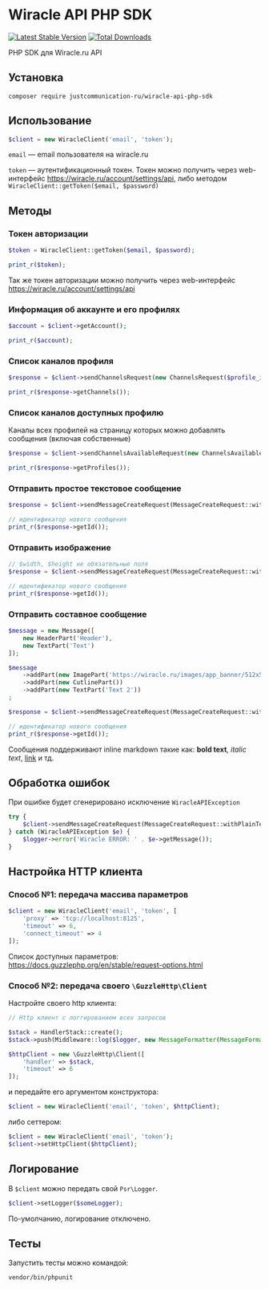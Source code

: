 # Wiracle API PHP SDK

[![Latest Stable Version](https://poser.pugx.org/justcommunication-ru/wiracle-api-php-sdk/v)](//packagist.org/packages/justcommunication-ru/wiracle-api-php-sdk) [![Total Downloads](https://poser.pugx.org/justcommunication-ru/wiracle-api-php-sdk/downloads)](//packagist.org/packages/justcommunication-ru/wiracle-api-php-sdk) 

PHP SDK для Wiracle.ru API

## Установка

`composer require justcommunication-ru/wiracle-api-php-sdk`

## Использование

```php
$client = new WiracleClient('email', 'token');
```

`email` — email пользователя на wiracle.ru

`token` — аутентификационный токен. 
Токен можно получить через web-интерфейс https://wiracle.ru/account/settings/api, либо методом `WiracleClient::getToken($email, $password)`

## Методы

### Токен авторизации

```php
$token = WiracleClient::getToken($email, $password);

print_r($token);
```

Так же токен авторизации можно получить через web-интерфейс
https://wiracle.ru/account/settings/api

### Информация об аккаунте и его профилях

```php
$account = $client->getAccount();

print_r($account);
```

### Список каналов профиля

```php
$response = $client->sendChannelsRequest(new ChannelsRequest($profile_id));

print_r($response->getChannels());
```

### Список каналов доступных профилю

Каналы всех профилей на страницу которых можно добавлять сообщения (включая собственные)

```php
$response = $client->sendChannelsAvailableRequest(new ChannelsAvailableRequest($profile_id));

print_r($response->getProfiles());
```

### Отправить простое текстовое сообщение

```php
$response = $client->sendMessageCreateRequest(MessageCreateRequest::withPlainText($profile_id, $channel_id, $text));

// идентификатор нового сообщения
print_r($response->getId());
```

### Отправить изображение

```php
// $width, $height не обязательные поля
$response = $client->sendMessageCreateRequest(MessageCreateRequest::withImage($profile_id, $channel_id, $src, $width, $height));

// идентификатор нового сообщения
print_r($response->getId());
```

### Отправить составное сообщение

```php
$message = new Message([
    new HeaderPart('Header'),
    new TextPart('Text')
]);

$message
    ->addPart(new ImagePart('https://wiracle.ru/images/app_banner/512x512.png', 512, 512))
    ->addPart(new CutlinePart())
    ->addPart(new TextPart('Text 2'))
;

$response = $client->sendMessageCreateRequest(MessageCreateRequest::withMessage($profile_id, $channel_id, $message));

// идентификатор нового сообщения
print_r($response->getId());
```

Сообщения поддерживают inline markdown такие как: **bold text**, *italic text*, [link](https://github.com/JustCommunication-ru/wiracle-api-php-sdk) и тд.

## Обработка ошибок

При ошибке будет сгенерировано исключение ```WiracleAPIException```

```php
try {
    $client->sendMessageCreateRequest(MessageCreateRequest::withPlainText($profile_id, $channel_id, $text));
} catch (WiracleAPIException $e) {
    $logger->error('Wiracle ERROR: ' . $e->getMessage());
}
```

## Настройка HTTP клиента

### Способ №1: передача массива параметров

```php
$client = new WiracleClient('email', 'token', [
    'proxy' => 'tcp://localhost:8125',
    'timeout' => 6,
    'connect_timeout' => 4
]);
```

Список доступных параметров: https://docs.guzzlephp.org/en/stable/request-options.html

### Способ №2: передача своего `\GuzzleHttp\Client`

Настройте своего http клиента:

```php
// Http клиент с логгированием всех запросов

$stack = HandlerStack::create();
$stack->push(Middleware::log($logger, new MessageFormatter(MessageFormatter::DEBUG)));

$httpClient = new \GuzzleHttp\Client([
    'handler' => $stack,
    'timeout' => 6
]);
```

и передайте его аргументом конструктора:

```php
$client = new WiracleClient('email', 'token', $httpClient);
```

либо сеттером:

```php
$client = new WiracleClient('email', 'token');
$client->setHttpClient($httpClient);
```

## Логирование

В `$client` можно передать свой `Psr\Logger`.

```php
$client->setLogger($someLogger);
```

По-умолчанию, логирование отключено.

## Тесты

Запустить тесты можно командой:

`vendor/bin/phpunit`
